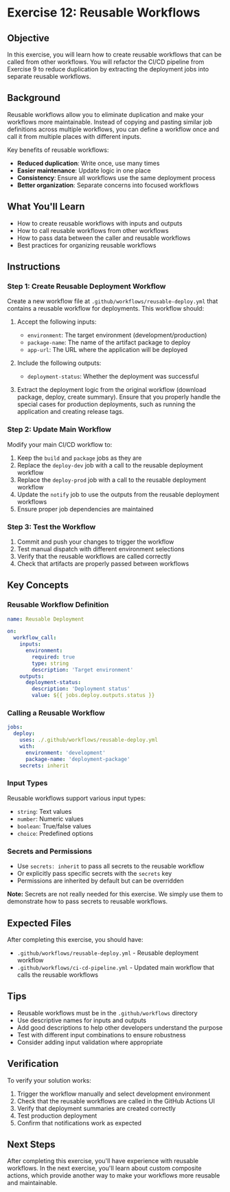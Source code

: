 # Exercise 12: Reusable Workflows

## Objective
In this exercise, you will learn how to create reusable workflows that can be called from other workflows. You will refactor the CI/CD pipeline from Exercise 9 to reduce duplication by extracting the deployment jobs into separate reusable workflows.

## Background
Reusable workflows allow you to eliminate duplication and make your workflows more maintainable. Instead of copying and pasting similar job definitions across multiple workflows, you can define a workflow once and call it from multiple places with different inputs.

Key benefits of reusable workflows:
- **Reduced duplication**: Write once, use many times
- **Easier maintenance**: Update logic in one place
- **Consistency**: Ensure all workflows use the same deployment process
- **Better organization**: Separate concerns into focused workflows

## What You'll Learn
- How to create reusable workflows with inputs and outputs
- How to call reusable workflows from other workflows
- How to pass data between the caller and reusable workflows
- Best practices for organizing reusable workflows

## Instructions

### Step 1: Create Reusable Deployment Workflow
Create a new workflow file at `.github/workflows/reusable-deploy.yml` that contains a reusable workflow for deployments. This workflow should:

1. Accept the following inputs:
   - `environment`: The target environment (development/production)
   - `package-name`: The name of the artifact package to deploy
   - `app-url`: The URL where the application will be deployed

2. Include the following outputs:
   - `deployment-status`: Whether the deployment was successful

3. Extract the deployment logic from the original workflow (download package, deploy, create summary). Ensure that you properly handle the special cases for production deployments, such as running the application and creating release tags.

### Step 2: Update Main Workflow
Modify your main CI/CD workflow to:

1. Keep the `build` and `package` jobs as they are
2. Replace the `deploy-dev` job with a call to the reusable deployment workflow
3. Replace the `deploy-prod` job with a call to the reusable deployment workflow
4. Update the `notify` job to use the outputs from the reusable deployment workflows
5. Ensure proper job dependencies are maintained

### Step 3: Test the Workflow
1. Commit and push your changes to trigger the workflow
2. Test manual dispatch with different environment selections
3. Verify that the reusable workflows are called correctly
4. Check that artifacts are properly passed between workflows

## Key Concepts

### Reusable Workflow Definition
```yaml
name: Reusable Deployment

on:
  workflow_call:
    inputs:
      environment:
        required: true
        type: string
        description: 'Target environment'
    outputs:
      deployment-status:
        description: 'Deployment status'
        value: ${{ jobs.deploy.outputs.status }}
```

### Calling a Reusable Workflow
```yaml
jobs:
  deploy:
    uses: ./.github/workflows/reusable-deploy.yml
    with:
      environment: 'development'
      package-name: 'deployment-package'
    secrets: inherit
```

### Input Types
Reusable workflows support various input types:
- `string`: Text values
- `number`: Numeric values  
- `boolean`: True/false values
- `choice`: Predefined options

### Secrets and Permissions
- Use `secrets: inherit` to pass all secrets to the reusable workflow
- Or explicitly pass specific secrets with the `secrets` key
- Permissions are inherited by default but can be overridden

**Note:** Secrets are not really needed for this exercise. We simply use them to demonstrate how to pass secrets to reusable workflows.

## Expected Files
After completing this exercise, you should have:
- `.github/workflows/reusable-deploy.yml` - Reusable deployment workflow
- `.github/workflows/ci-cd-pipeline.yml` - Updated main workflow that calls the reusable workflows

## Tips
- Reusable workflows must be in the `.github/workflows` directory
- Use descriptive names for inputs and outputs
- Add good descriptions to help other developers understand the purpose
- Test with different input combinations to ensure robustness
- Consider adding input validation where appropriate

## Verification
To verify your solution works:
1. Trigger the workflow manually and select development environment
2. Check that the reusable workflows are called in the GitHub Actions UI
3. Verify that deployment summaries are created correctly
4. Test production deployment
5. Confirm that notifications work as expected

## Next Steps
After completing this exercise, you'll have experience with reusable workflows. In the next exercise, you'll learn about custom composite actions, which provide another way to make your workflows more reusable and maintainable.
